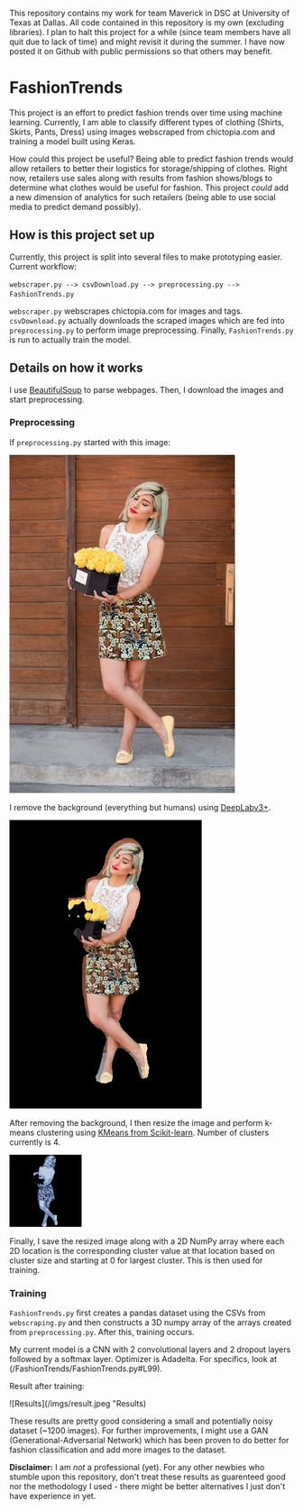This repository contains my work for team Maverick in DSC at University of Texas at Dallas. All code contained in this repository is my own (excluding libraries). I plan to halt this project for a while (since team members have all quit due to lack of time) and might revisit it during the summer. I have now posted it on Github with public permissions so that others may benefit.

# FashionTrends
This project is an effort to predict fashion trends over time using machine learning. Currently, I am able to classify different types of clothing (Shirts, Skirts, Pants, Dress) using images webscraped from chictopia.com and training a model built using Keras.

How could this project be useful? Being able to predict fashion trends would allow retailers to better their logistics for storage/shipping of clothes. Right now, retailers use sales along with results from fashion shows/blogs to determine what clothes would be useful for fashion. This project _could_ add a new dimension of analytics for such retailers (being able to use social media to predict demand possibly).

## How is this project set up
Currently, this project is split into several files to make prototyping easier. Current workflow:

`webscraper.py --> csvDownload.py --> preprocessing.py --> FashionTrends.py`

`webscraper.py` webscrapes chictopia.com for images and tags. `csvDownload.py` actually downloads the scraped images which are fed into `preprocessing.py` to perform image preprocessing. Finally, `FashionTrends.py` is run to actually train the model.

## Details on how it works
I use [BeautifulSoup](https://pypi.org/project/beautifulsoup4/) to parse webpages. Then, I download the images and start preprocessing.

### Preprocessing
If `preprocessing.py` started with this image:

![Original Image](/imgs/original.jpg "Original Image")

I remove the background (everything but humans) using [DeepLabv3+](https://github.com/bonlime/keras-deeplab-v3-plus).

![Removed Background](/imgs/removed.jpg "Removed Background")

After removing the background, I then resize the image and perform k-means clustering using [KMeans from Scikit-learn](https://scikit-learn.org/stable/modules/generated/sklearn.cluster.KMeans.html). Number of clusters currently is 4.

![Resized and Clustered](/imgs/128size.jpg "Resized and Clustered")

Finally, I save the resized image along with a 2D NumPy array where each 2D location is the corresponding cluster value at that location based on cluster size and starting at 0 for largest cluster. This is then used for training.

### Training
`FashionTrends.py` first creates a pandas dataset using the CSVs from `webscraping.py` and then constructs a 3D numpy array of the arrays created from `preprocessing.py`. After this, training occurs.

My current model is a CNN with 2 convolutional layers and 2 dropout layers followed by a softmax layer. Optimizer is Adadelta. For specifics, look at (/FashionTrends/FashionTrends.py#L99).

Result after training:

![Results](/imgs/result.jpeg "Results)

These results are pretty good considering a small and potentially noisy dataset (~1200 images). For further improvements, I might use a GAN (Generational-Adversarial Network) which has been proven to do better for fashion classification and add more images to the dataset.

**Disclaimer:** I am _not_ a professional (yet). For any other newbies who stumble upon this repository, don't treat these results as guarenteed good nor the methodology I used - there might be better alternatives I just don't have experience in yet.
